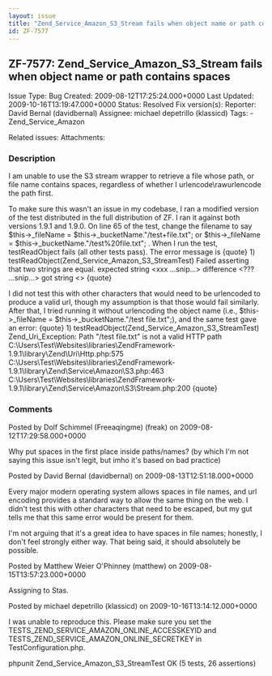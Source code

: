 ```yaml
---
layout: issue
title: "Zend_Service_Amazon_S3_Stream fails when object name or path contains spaces"
id: ZF-7577
---
```


ZF-7577: Zend\_Service\_Amazon\_S3\_Stream fails when object name or path contains spaces
-----------------------------------------------------------------------------------------

 Issue Type: Bug Created: 2009-08-12T17:25:24.000+0000 Last Updated: 2009-10-16T13:19:47.000+0000 Status: Resolved Fix version(s): 
 Reporter:  David Bernal (davidbernal)  Assignee:  michael depetrillo (klassicd)  Tags: - Zend\_Service\_Amazon
 
 Related issues: 
 Attachments: 
### Description

I am unable to use the S3 stream wrapper to retrieve a file whose path, or file name contains spaces, regardless of whether I urlencode\\rawurlencode the path first.

To make sure this wasn't an issue in my codebase, I ran a modified version of the test distributed in the full distribution of ZF. I ran it against both versions 1.9.1 and 1.9.0. On line 65 of the test, change the filename to say $this->\_fileName = $this->\_bucketName."/test+file.txt"; or $this->\_fileName = $this->\_bucketName."/test%20file.txt"; . When I run the test, testReadObject fails (all other tests pass). The error message is {quote} 1) testReadObject(Zend\_Service\_Amazon\_S3\_StreamTest) Failed asserting that two strings are equal. expected string <xxx ...snip...> difference <??? ...snip...> got string <> {quote}

I did not test this with other characters that would need to be urlencoded to produce a valid url, though my assumption is that those would fail similarly. After that, I tried running it without urlencoding the object name (i.e., $this->\_fileName = $this->\_bucketName."/test file.txt";), and the same test gave an error: {quote} 1) testReadObject(Zend\_Service\_Amazon\_S3\_StreamTest) Zend\_Uri\_Exception: Path "/test file.txt" is not a valid HTTP path C:\\Users\\Test\\Websites\\libraries\\ZendFramework-1.9.1\\library\\Zend\\Uri\\Http.php:575 C:\\Users\\Test\\Websites\\libraries\\ZendFramework-1.9.1\\library\\Zend\\Service\\Amazon\\S3.php:463 C:\\Users\\Test\\Websites\\libraries\\ZendFramework-1.9.1\\library\\Zend\\Service\\Amazon\\S3\\Stream.php:200 {quote}

 

 

### Comments

Posted by Dolf Schimmel (Freeaqingme) (freak) on 2009-08-12T17:29:58.000+0000

Why put spaces in the first place inside paths/names? (by which I'm not saying this issue isn't legit, but imho it's based on bad practice)

 

 

Posted by David Bernal (davidbernal) on 2009-08-13T12:51:18.000+0000

Every major modern operating system allows spaces in file names, and url encoding provides a standard way to allow the same thing on the web. I didn't test this with other characters that need to be escaped, but my gut tells me that this same error would be present for them.

I'm not arguing that it's a great idea to have spaces in file names; honestly, I don't feel strongly either way. That being said, it should absolutely be possible.

 

 

Posted by Matthew Weier O'Phinney (matthew) on 2009-08-15T13:57:23.000+0000

Assigning to Stas.

 

 

Posted by michael depetrillo (klassicd) on 2009-10-16T13:14:12.000+0000

I was unable to reproduce this. Please make sure you set the TESTS\_ZEND\_SERVICE\_AMAZON\_ONLINE\_ACCESSKEYID and TESTS\_ZEND\_SERVICE\_AMAZON\_ONLINE\_SECRETKEY in TestConfiguration.php.

phpunit Zend\_Service\_Amazon\_S3\_StreamTest OK (5 tests, 26 assertions)

 

 